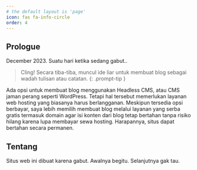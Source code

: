 ```yaml
---
# the default layout is 'page'
icon: fas fa-info-circle
order: 4
---
```


## Prologue
December 2023. Suatu hari ketika sedang gabut..
> Cling! Secara tiba-tiba, muncul ide liar untuk membuat blog sebagai wadah tulisan atau catatan.
{: .prompt-tip }

Ada opsi untuk membuat blog menggunakan Headless CMS, atau CMS jaman perang seperti WordPress. Tetapi hal tersebut memerlukan layanan web hosting yang biasanya harus berlangganan. Meskipun tersedia opsi berbayar, saya lebih memilih membuat blog melalui layanan yang serba gratis termasuk domain agar isi konten dari blog tetap bertahan tanpa risiko hilang karena lupa membayar sewa hosting. Harapannya, situs dapat bertahan secara permanen. 

## Tentang

Situs web ini dibuat karena gabut. Awalnya begitu. Selanjutnya gak tau.
